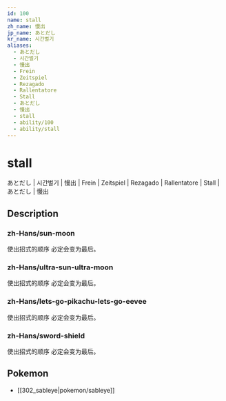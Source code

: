 ```yaml
---
id: 100
name: stall
zh_name: 慢出
jp_name: あとだし
kr_name: 시간벌기
aliases:
  - あとだし
  - 시간벌기
  - 慢出
  - Frein
  - Zeitspiel
  - Rezagado
  - Rallentatore
  - Stall
  - あとだし
  - 慢出
  - stall
  - ability/100
  - ability/stall
---
```

# stall

あとだし | 시간벌기 | 慢出 | Frein | Zeitspiel | Rezagado | Rallentatore | Stall | あとだし | 慢出

## Description

### zh-Hans/sun-moon

使出招式的顺序
必定会变为最后。

### zh-Hans/ultra-sun-ultra-moon

使出招式的顺序
必定会变为最后。

### zh-Hans/lets-go-pikachu-lets-go-eevee

使出招式的顺序
必定会变为最后。

### zh-Hans/sword-shield

使出招式的顺序
必定会变为最后。

## Pokemon

- [[302_sableye|pokemon/sableye]]

